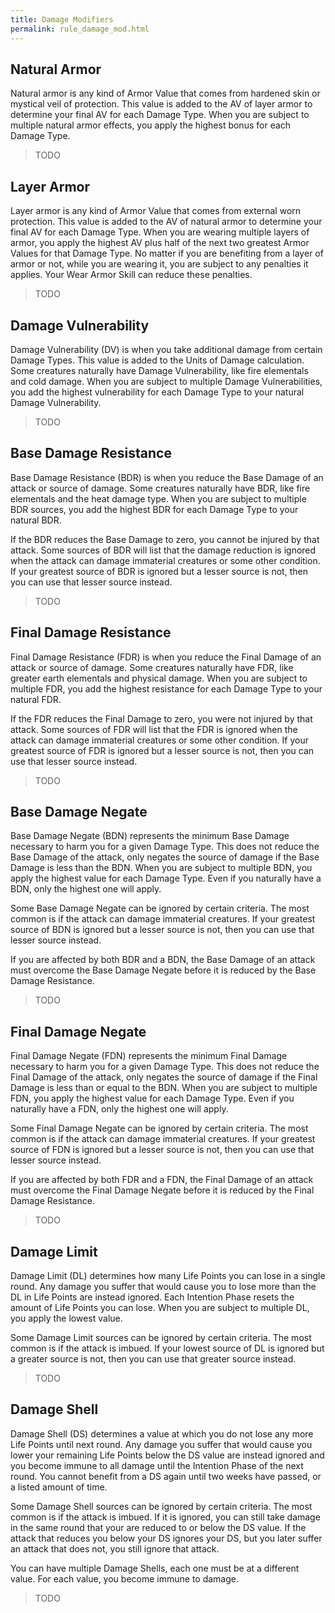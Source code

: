 ```yaml
---
title: Damage Modifiers
permalink: rule_damage_mod.html
---
```


## Natural Armor
Natural armor is any kind of Armor Value that comes from hardened skin or mystical veil of protection. This value is added to the AV of layer armor to determine your final AV for each Damage Type. When you are subject to multiple natural armor effects, you apply the highest bonus for each Damage Type.

> TODO

## Layer Armor
Layer armor is any kind of Armor Value that comes from external worn protection. This value is added to the AV of natural armor to determine your final AV for each Damage Type. When you are wearing multiple layers of armor, you apply the highest AV plus half of the next two greatest Armor Values for that Damage Type. No matter if you are benefiting from a layer of armor or not, while you are wearing it, you are subject to any penalties it applies. Your Wear Armor Skill can reduce these penalties.

> TODO

## Damage Vulnerability
Damage Vulnerability (DV) is when you take additional damage from certain Damage Types. This value is added to the Units of Damage calculation. Some creatures naturally have Damage Vulnerability, like fire elementals and cold damage. When you are subject to multiple Damage Vulnerabilities, you add the highest vulnerability for each Damage Type to your natural Damage Vulnerability.

> TODO

## Base Damage Resistance
Base Damage Resistance (BDR) is when you reduce the Base Damage of an attack or source of damage. Some creatures naturally have BDR, like fire elementals and the heat damage type. When you are subject to multiple BDR sources, you add the highest BDR for each Damage Type to your natural BDR.

If the BDR reduces the Base Damage to zero, you cannot be injured by that attack. Some sources of BDR will list that the damage reduction is ignored when the attack can damage immaterial creatures or some other condition. If your greatest source of BDR is ignored but a lesser source is not, then you can use that lesser source instead.

> TODO

## Final Damage Resistance
Final Damage Resistance (FDR) is when you reduce the Final Damage of an attack or source of damage. Some creatures naturally have FDR, like greater earth elementals and physical damage. When you are subject to multiple FDR, you add the highest resistance for each Damage Type to your natural FDR.

If the FDR reduces the Final Damage to zero, you were not injured by that attack. Some sources of FDR will list that the FDR is ignored when the attack can damage immaterial creatures or some other condition. If your greatest source of FDR is ignored but a lesser source is not, then you can use that lesser source instead.

> TODO

## Base Damage Negate
Base Damage Negate (BDN) represents the minimum Base Damage necessary to harm you for a given Damage Type. This does not reduce the Base Damage of the attack, only negates the source of damage if the Base Damage is less than the BDN. When you are subject to multiple BDN, you apply the highest value for each Damage Type. Even if you naturally have a BDN, only the highest one will apply.

Some Base Damage Negate can be ignored by certain criteria. The most common is if the attack can damage immaterial creatures. If your greatest source of BDN is ignored but a lesser source is not, then you can use that lesser source instead.

If you are affected by both BDR and a BDN, the Base Damage of an attack must overcome the Base Damage Negate before it is reduced by the Base Damage Resistance. 

> TODO

## Final Damage Negate
Final Damage Negate (FDN) represents the minimum Final Damage necessary to harm you for a given Damage Type. This does not reduce the Final Damage of the attack, only negates the source of damage if the Final Damage is less than or equal to the BDN. When you are subject to multiple FDN, you apply the highest value for each Damage Type. Even if you naturally have a FDN, only the highest one will apply.

Some Final Damage Negate can be ignored by certain criteria. The most common is if the attack can damage immaterial creatures. If your greatest source of FDN is ignored but a lesser source is not, then you can use that lesser source instead.

If you are affected by both FDR and a FDN, the Final Damage of an attack must overcome the Final Damage Negate before it is reduced by the Final Damage Resistance. 

> TODO

## Damage Limit
Damage Limit (DL) determines how many Life Points you can lose in a single round. Any damage you suffer that would cause you to lose more than the DL in Life Points are instead ignored. Each Intention Phase resets the amount of Life Points you can lose. When you are subject to multiple DL, you apply the lowest value.

Some Damage Limit sources can be ignored by certain criteria. The most common is if the attack is imbued. If your lowest source of DL is ignored but a greater source is not, then you can use that greater source instead.

> TODO

## Damage Shell
Damage Shell (DS) determines a value at which you do not lose any more Life Points until next round. Any damage you suffer that would cause you lower your remaining Life Points below the DS value are instead ignored and you become immune to all damage until the Intention Phase of the next round. You cannot benefit from a DS again until two weeks have passed, or a listed amount of time.

Some Damage Shell sources can be ignored by certain criteria. The most common is if the attack is imbued. If it is ignored, you can still take damage in the same round that your are reduced to or below the DS value. If the attack that reduces you below your DS ignores your DS, but you later suffer an attack that does not, you still ignore that attack.

You can have multiple Damage Shells, each one must be at a different value. For each value, you become immune to damage.

> TODO

